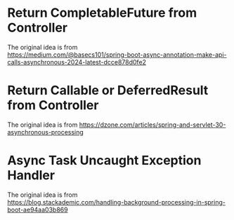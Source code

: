 # Return CompletableFuture from Controller

The original idea is from  
https://medium.com/@basecs101/spring-boot-async-annotation-make-api-calls-asynchronous-2024-latest-dcce878d0fe2

# Return Callable or DeferredResult from Controller

The original idea is from
https://dzone.com/articles/spring-and-servlet-30-asynchronous-processing

# Async Task Uncaught Exception Handler

The original idea is from  
https://blog.stackademic.com/handling-background-processing-in-spring-boot-ae94aa03b869

